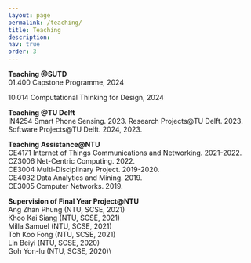 ```yaml
---
layout: page
permalink: /teaching/
title: Teaching
description: 
nav: true
order: 3
---
```


**Teaching @SUTD**\
01.400 Capstone Programme, 2024

10.014 Computational Thinking for Design, 2024

**Teaching @TU Delft**\
IN4254 Smart Phone Sensing. 2023.
Research Projects@TU Delft. 2023.
Software Projects@TU Delft. 2024, 2023.

<!-- **Supervision of Undergraduate Research Projects@TU Delft**.\
Five projects in *Indoor Location Sensing Using Smartphone Acoustic System*. 2023.\
Student names: Michael Chan, Davis Ka zemaks, Radoslav Sozonov, Filip Bili nski, Roald van
Heerde.

**Supervision of Undergraduate Software Projects@TU Delft**\
Five projects in *A.i. Video Conferencing Speaker Camera Tracking Based on Audio Direction*. 2023.\
Student names: Ivan Smilenov, Borislav Semerdzhiev, Yehor Kozyr, Petr Khartskhaev, Izzy van
der Giessen. -->

**Teaching Assistance@NTU**\
CE4171 Internet of Things Communications and Networking. 2021-2022.\
CZ3006 Net-Centric Computing. 2022.\
CE3004 Multi-Disciplinary Project. 2019-2020.\
CE4032 Data Analytics and Mining. 2019.\
CE3005 Computer Networks. 2019.

**Supervision of Final Year Project@NTU**\
Ang Zhan Phung (NTU, SCSE, 2021)\
Khoo Kai Siang (NTU, SCSE, 2021)\
Milla Samuel (NTU, SCSE, 2021)\
Toh Koo Fong (NTU, SCSE, 2021)\
Lin Beiyi  (NTU, SCSE, 2020)\
Goh Yon-lu  (NTU, SCSE, 2020)\
